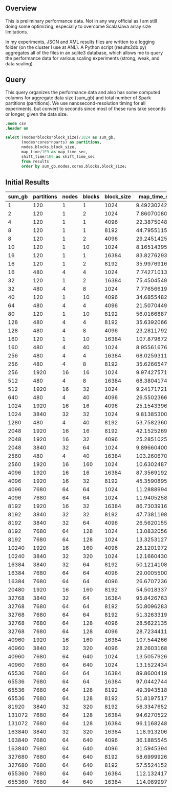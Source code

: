 Overview
---------

This is preliminary performance data. Not in any way official as I am still doing some optimizing, 
especially to overcome Scala/Java array size limitations.

In my experiments, JSON and XML results files are written to a logging folder (on the cluster I use at ANL).
A Python script (results2db.py) aggregates all of the files in an sqlite3 database, which allows me to 
query the performance data for various scaling experiments (strong, weak, and data scaling).

Query
------

This query organizes the performance data and also has some computed columns for aggregate data size (sum\_gb) 
and total number of Spark partitions (partitions). We use nanosecond-resolution timing for all experiments, 
but convert to seconds since most of these runs take seconds or longer, given the data size.

```sql
.mode csv
.header on

select (nodes*blocks*block_size)/1024 as sum_gb,
       (nodes*cores*nparts) as partitions,
       nodes,blocks,block_size,
       map_time/1E9 as map_time_sec,
       shift_time/1E9 as shift_time_sec
       from results
       order by sum_gb,nodes,cores,blocks,block_size;
```

Initial Results
----------------

sum_gb  |  partitions  |  nodes  |  blocks  |  block_size  |  map_time_sec   |  shift_time_sec
--------|--------------|---------|----------|--------------|-----------------|----------------
1       |  120         |  1      |  1       |  1024        |  9.49230242     |  11.187279754  
2       |  120         |  1      |  2       |  1024        |  7.860700805    |  10.938804099  
4       |  120         |  1      |  1       |  4096        |  22.387504844   |  37.544617995  
8       |  120         |  1      |  1       |  8192        |  44.79551159    |  65.967309739  
8       |  120         |  1      |  2       |  4096        |  29.245142558   |  36.79728485   
10      |  120         |  1      |  10      |  1024        |  8.165143958    |  11.017871792  
16      |  120         |  1      |  1       |  16384       |  83.827629311   |  129.325518466 
16      |  120         |  1      |  2       |  8192        |  35.997691622   |  52.286796233  
16      |  480         |  4      |  4       |  1024        |  7.742710136    |  10.923817219  
32      |  120         |  1      |  2       |  16384       |  75.450454905   |  106.947880642 
32      |  480         |  4      |  8       |  1024        |  7.77656619     |  10.811013287  
40      |  120         |  1      |  10      |  4096        |  34.685548284   |  45.804215518  
64      |  480         |  4      |  4       |  4096        |  21.507044951   |  40.282739497  
80      |  120         |  1      |  10      |  8192        |  56.016688743   |  92.917976473  
128     |  480         |  4      |  4       |  8192        |  35.639206607   |  60.655328242  
128     |  480         |  4      |  8       |  4096        |  23.281179248   |  37.510974172  
160     |  120         |  1      |  10      |  16384       |  107.879872464  |  161.914295799 
160     |  480         |  4      |  40      |  1024        |  8.955616768    |  12.106748367  
256     |  480         |  4      |  4       |  16384       |  68.025931167   |  114.406338813 
256     |  480         |  4      |  8       |  8192        |  35.626654779   |  56.203812948  
256     |  1920        |  16     |  16      |  1024        |  9.974275711    |  12.026442088  
512     |  480         |  4      |  8       |  16384       |  68.380417458   |  108.070276816 
512     |  1920        |  16     |  32      |  1024        |  9.241717213    |  11.674727429  
640     |  480         |  4      |  40      |  4096        |  26.550236638   |  46.463715661  
1024    |  1920        |  16     |  16      |  4096        |  25.154339642   |  43.082408409  
1024    |  3840        |  32     |  32      |  1024        |  9.813853007    |  12.20286686   
1280    |  480         |  4      |  40      |  8192        |  53.758236061   |  99.250585025  
2048    |  1920        |  16     |  16      |  8192        |  42.152526939   |  78.595949264  
2048    |  1920        |  16     |  32      |  4096        |  25.285102525   |  43.773884171  
2048    |  3840        |  32     |  64      |  1024        |  9.896604006    |  12.205256849  
2560    |  480         |  4      |  40      |  16384       |  103.260670967  |  295.963807711 
2560    |  1920        |  16     |  160     |  1024        |  10.630248724   |  13.437175268  
4096    |  1920        |  16     |  16      |  16384       |  87.356919225   |  139.582138947 
4096    |  1920        |  16     |  32      |  8192        |  45.359089577   |  75.830392133  
4096    |  7680        |  64     |  64      |  1024        |  11.288899401   |  12.539636345  
4096    |  7680        |  64     |  64      |  1024        |  11.940525895   |  12.588259114  
8192    |  1920        |  16     |  32      |  16384       |  86.730391688   |  138.044655276 
8192    |  3840        |  32     |  32      |  8192        |  47.738119831   |  85.182400637  
8192    |  3840        |  32     |  64      |  4096        |  26.562015524   |  47.573531011  
8192    |  7680        |  64     |  128     |  1024        |  13.083205631   |  12.92578032   
8192    |  7680        |  64     |  128     |  1024        |  13.325312719   |  12.947538243  
10240   |  1920        |  16     |  160     |  4096        |  28.120197295   |  48.66131346   
10240   |  3840        |  32     |  320     |  1024        |  12.166043081   |  13.336861651  
16384   |  3840        |  32     |  64      |  8192        |  50.121410834   |  79.104615405  
16384   |  7680        |  64     |  64      |  4096        |  29.000550037   |  44.763618832  
16384   |  7680        |  64     |  64      |  4096        |  26.670723664   |  44.295771099  
20480   |  1920        |  16     |  160     |  8192        |  54.501833723   |  100.523928876 
32768   |  3840        |  32     |  64      |  16384       |  95.842676367   |  142.165313596 
32768   |  7680        |  64     |  64      |  8192        |  50.809628396   |  79.344374638  
32768   |  7680        |  64     |  64      |  8192        |  51.326331985   |  79.841838054  
32768   |  7680        |  64     |  128     |  4096        |  28.562213553   |  44.953824337  
32768   |  7680        |  64     |  128     |  4096        |  28.723441187   |  45.913019037  
40960   |  1920        |  16     |  160     |  16384       |  107.544266763  |  327.085832207 
40960   |  3840        |  32     |  320     |  4096        |  28.260316876   |  49.979699696  
40960   |  7680        |  64     |  640     |  1024        |  13.505792689   |  13.626500193  
40960   |  7680        |  64     |  640     |  1024        |  13.152243481   |  13.219351823  
65536   |  7680        |  64     |  64      |  16384       |  89.860041958   |  141.601424568 
65536   |  7680        |  64     |  64      |  16384       |  97.0442744     |  151.922150084 
65536   |  7680        |  64     |  128     |  8192        |  49.394351826   |  80.539155527  
65536   |  7680        |  64     |  128     |  8192        |  51.819751749   |  80.504287932  
81920   |  3840        |  32     |  320     |  8192        |  56.334765282   |  98.634534432  
131072  |  7680        |  64     |  128     |  16384       |  94.627052207   |  142.505928883 
131072  |  7680        |  64     |  128     |  16384       |  96.11682483    |  142.018595514 
163840  |  3840        |  32     |  320     |  16384       |  118.913206742  |  340.913021035 
163840  |  7680        |  64     |  640     |  4096        |  36.188554525   |  50.649436403  
163840  |  7680        |  64     |  640     |  4096        |  31.59453949    |  51.210787387  
327680  |  7680        |  64     |  640     |  8192        |  58.69999267    |  99.712920828  
327680  |  7680        |  64     |  640     |  8192        |  57.552415286   |  101.488121343 
655360  |  7680        |  64     |  640     |  16384       |  112.132417081  |  348.193784697 
655360  |  7680        |  64     |  640     |  16384       |  114.089997409  |  333.745649575 
